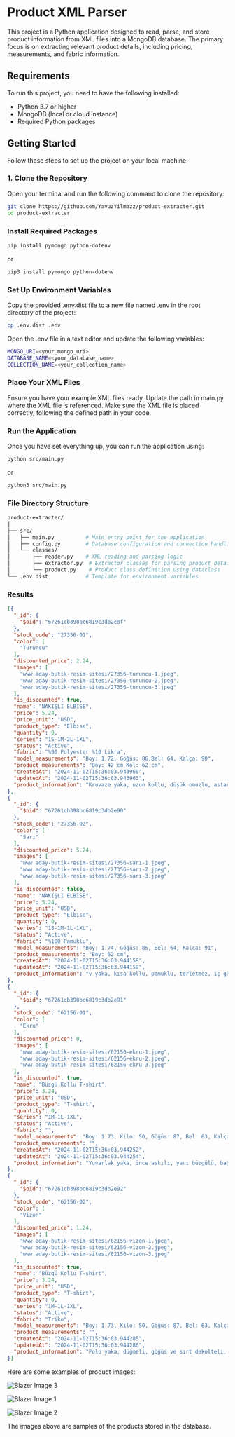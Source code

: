 # Product XML Parser

This project is a Python application designed to read, parse, and store product information from XML files into a MongoDB database. The primary focus is on extracting relevant product details, including pricing, measurements, and fabric information.

## Requirements

To run this project, you need to have the following installed:

- Python 3.7 or higher
- MongoDB (local or cloud instance)
- Required Python packages

## Getting Started

Follow these steps to set up the project on your local machine:

### 1. Clone the Repository

Open your terminal and run the following command to clone the repository:

```bash
git clone https://github.com/YavuzYilmazz/product-extracter.git
cd product-extracter
```

### Install Required Packages


```bash
pip install pymongo python-dotenv
```

or 

```bash
pip3 install pymongo python-dotenv
```

### Set Up Environment Variables

Copy the provided .env.dist file to a new file named .env in the root directory of the project:

```bash
cp .env.dist .env
```

Open the .env file in a text editor and update the following variables:

```bash
MONGO_URI=<your_mongo_uri>
DATABASE_NAME=<your_database_name>
COLLECTION_NAME=<your_collection_name>
```

### Place Your XML Files

Ensure you have your example XML files ready. Update the path in main.py where the XML file is referenced. Make sure the XML file is placed correctly, following the defined path in your code.

### Run the Application

Once you have set everything up, you can run the application using:


```bash
python src/main.py
```

or


```bash
python3 src/main.py
```

### File Directory Structure
```bash
product-extracter/
│
├── src/
│   ├── main.py          # Main entry point for the application
│   ├── config.py        # Database configuration and connection handling
│   └── classes/
│       ├── reader.py    # XML reading and parsing logic
│       ├── extractor.py  # Extractor classes for parsing product details
│       └── product.py    # Product class definition using dataclass
└── .env.dist            # Template for environment variables
```


### Results
```json
[{
  "_id": {
    "$oid": "67261cb398bc6819c3db2e8f"
  },
  "stock_code": "27356-01",
  "color": [
    "Turuncu"
  ],
  "discounted_price": 2.24,
  "images": [
    "www.aday-butik-resim-sitesi/27356-turuncu-1.jpeg",
    "www.aday-butik-resim-sitesi/27356-turuncu-2.jpeg",
    "www.aday-butik-resim-sitesi/27356-turuncu-3.jpeg"
  ],
  "is_discounted": true,
  "name": "NAKIŞLI ELBİSE",
  "price": 5.24,
  "price_unit": "USD",
  "product_type": "Elbise",
  "quantity": 9,
  "series": "1S-1M-2L-1XL",
  "status": "Active",
  "fabric": "%90 Polyester %10 Likra",
  "model_measurements": "Boy: 1.72, Göğüs: 86,Bel: 64, Kalça: 90",
  "product_measurements": "Boy: 42 cm Kol: 62 cm",
  "createdAt": "2024-11-02T15:36:03.943960",
  "updatedAt": "2024-11-02T15:36:03.943963",
  "product_information": "Kruvaze yaka, uzun kollu, düşük omuzlu, astarlı, crop boy, tam kalıp, düz kesim, blazer ceket, Modelin üzerindeki ürün S/36bedendir."
},
{
  "_id": {
    "$oid": "67261cb398bc6819c3db2e90"
  },
  "stock_code": "27356-02",
  "color": [
    "Sarı"
  ],
  "discounted_price": 5.24,
  "images": [
    "www.aday-butik-resim-sitesi/27356-sarı-1.jpeg",
    "www.aday-butik-resim-sitesi/27356-sarı-2.jpeg",
    "www.aday-butik-resim-sitesi/27356-sarı-3.jpeg"
  ],
  "is_discounted": false,
  "name": "NAKIŞLI ELBİSE",
  "price": 5.24,
  "price_unit": "USD",
  "product_type": "Elbise",
  "quantity": 0,
  "series": "1S-1M-1L-1XL",
  "status": "Active",
  "fabric": "%100 Pamuklu",
  "model_measurements": "Boy: 1.74, Göğüs: 85, Bel: 64, Kalça: 91",
  "product_measurements": "Boy: 62 cm",
  "createdAt": "2024-11-02T15:36:03.944158",
  "updatedAt": "2024-11-02T15:36:03.944159",
  "product_information": "v yaka, kısa kollu, pamuklu, terletmez, iç göstermez, parlak kumaş, standart boy, düz kesim, tan kalıp, gri tişört, Modelin üzerindeki ürün S/36 bedendir."
},
{
  "_id": {
    "$oid": "67261cb398bc6819c3db2e91"
  },
  "stock_code": "62156-01",
  "color": [
    "Ekru"
  ],
  "discounted_price": 0,
  "images": [
    "www.aday-butik-resim-sitesi/62156-ekru-1.jpeg",
    "www.aday-butik-resim-sitesi/62156-ekru-2.jpeg",
    "www.aday-butik-resim-sitesi/62156-ekru-3.jpeg"
  ],
  "is_discounted": true,
  "name": "Büzgü Kollu T-shirt",
  "price": 3.24,
  "price_unit": "USD",
  "product_type": "T-shirt",
  "quantity": 0,
  "series": "1M-1L-1XL",
  "status": "Active",
  "fabric": "",
  "model_measurements": "Boy: 1.73, Kilo: 50, Göğüs: 87, Bel: 63, Kalça: 88",
  "product_measurements": "",
  "createdAt": "2024-11-02T15:36:03.944252",
  "updatedAt": "2024-11-02T15:36:03.944254",
  "product_information": "Yuvarlak yaka, ince askılı, yanı büzgülü, bağcık detaylı, terletmez, likralı kumaş, dar kalıp, dar kesim, crop"
},
{
  "_id": {
    "$oid": "67261cb398bc6819c3db2e92"
  },
  "stock_code": "62156-02",
  "color": [
    "Vizon"
  ],
  "discounted_price": 1.24,
  "images": [
    "www.aday-butik-resim-sitesi/62156-vizon-1.jpeg",
    "www.aday-butik-resim-sitesi/62156-vizon-2.jpeg",
    "www.aday-butik-resim-sitesi/62156-vizon-3.jpeg"
  ],
  "is_discounted": true,
  "name": "Büzgü Kollu T-shirt",
  "price": 3.24,
  "price_unit": "USD",
  "product_type": "T-shirt",
  "quantity": 0,
  "series": "1M-1L-1XL",
  "status": "Active",
  "fabric": "Triko",
  "model_measurements": "Boy: 1.73, Kilo: 50, Göğüs: 87, Bel: 63, Kalça: 88",
  "product_measurements": "",
  "createdAt": "2024-11-02T15:36:03.944285",
  "updatedAt": "2024-11-02T15:36:03.944286",
  "product_information": "Polo yaka, düğmeli, göğüs ve sırt dekolteli, likralı, triko kumaş, likralı, crop boy, dar kalıp, dar kesim, bluz"
}]

```


Here are some examples of product images:

![Blazer Image 3](img/Db.png)

![Blazer Image 1](img/Inserted.png)

![Blazer Image 2](img/Updated.png)

The images above are samples of the products stored in the database.